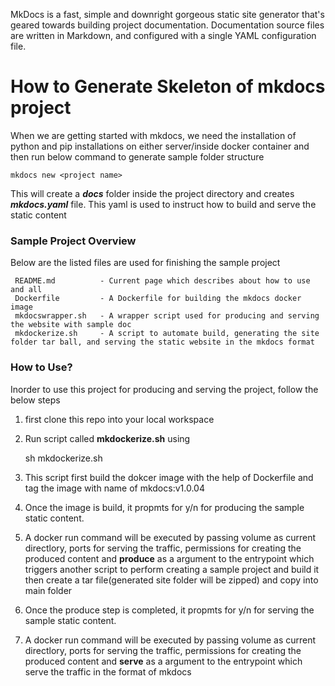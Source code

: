 
MkDocs is a fast, simple and downright gorgeous static site generator that's geared towards building project documentation. Documentation source files are written in Markdown, and configured with a single YAML configuration file.

# How to Generate Skeleton of mkdocs project
When we are getting started with mkdocs, we need the installation of python and pip installations on either server/inside docker container and then run below command to generate sample folder structure
        
    mkdocs new <project name>
    
This will create a _**docs**_ folder inside the project directory and creates _**mkdocs.yaml**_ file. This yaml is used to instruct how to build and serve the static content

### Sample Project Overview

Below are the listed files are used for finishing the sample project

     README.md          - Current page which describes about how to use and all
     Dockerfile         - A Dockerfile for building the mkdocs docker image
     mkdocswrapper.sh   - A wrapper script used for producing and serving the website with sample doc
     mkdockerize.sh     - A script to automate build, generating the site folder tar ball, and serving the static website in the mkdocs format

### How to Use?

Inorder to use this project for producing and serving the project, follow the below steps 

1. first clone this repo into your local workspace
2. Run script called **mkdockerize.sh** using

   sh mkdockerize.sh

3. This script first build the dokcer image with the help of Dockerfile and tag the image with name of mkdocs:v1.0.04
4. Once the image is build, it propmts for y/n for producing the sample static content.
5. A docker run command will be executed by passing volume as current directlory, ports for serving the traffic, permissions for creating the produced content and **produce** as a argument to the entrypoint which triggers another script to perform creating a sample project and build it then create a tar file(generated site folder will be zipped) and copy into main folder
6. Once the produce step is completed, it propmts for y/n for serving the sample static content.
7. A docker run command will be executed by passing volume as current directlory, ports for serving the traffic, permissions for creating the produced content and **serve** as a argument to the entrypoint which serve the traffic in the format of mkdocs
